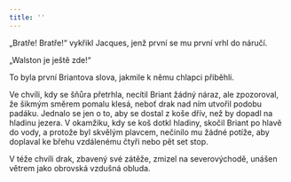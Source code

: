 ```yaml
---
title: ''
---
```


„Bratře! Bratře!“ vykřikl Jacques, jenž první se mu první vrhl do náručí.

„Walston je ještě zde!“

To byla první Briantova slova, jakmile k němu chlapci přiběhli.

Ve chvíli, kdy se šňůra přetrhla, necítil Briant žádný náraz, ale zpozoroval, že šikmým směrem pomalu klesá, neboť drak nad ním utvořil podobu padáku. Jednalo se jen o to, aby se dostal z koše dřív, než by dopadl na hladinu jezera. V okamžiku, kdy se koš dotkl hladiny, skočil Briant po hlavě do vody, a protože byl skvělým plavcem, nečinilo mu žádné potíže, aby doplaval ke břehu vzdálenému čtyři nebo pět set stop.

V téže chvíli drak, zbavený své zátěže, zmizel na severovýchodě, unášen větrem jako obrovská vzdušná obluda.
